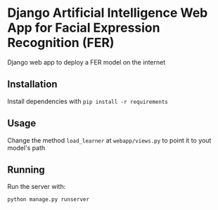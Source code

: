 # Django Artificial Intelligence Web App for Facial Expression Recognition (FER)

Django web app to deploy a FER model on the internet

## Installation

Install dependencies with `pip install -r requirements`

## Usage

Change the method `load_learner` at `webapp/views.py` to point it to yout model's path

## Running

Run the server with:

```sh
python manage.py runserver
```

